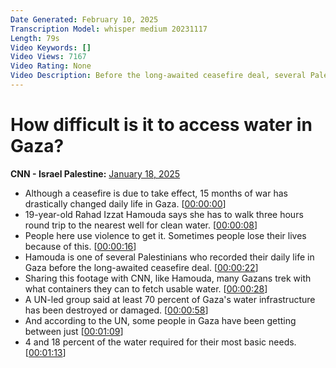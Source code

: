 ```yaml
---
Date Generated: February 10, 2025
Transcription Model: whisper medium 20231117
Length: 79s
Video Keywords: []
Video Views: 7167
Video Rating: None
Video Description: Before the long-awaited ceasefire deal, several Palestinians recorded their daily life in Gaza, sharing this footage with CNN. Their video diaries show the struggle to find shelter, food, water, and electricity. The Palestinian Water Authority says an estimated 80% of Gaza’s water infrastructure has been destroyed or damaged. In this video, we see how some Palestinians access water for their most basic needs. To learn more, head to full the interactive story at www.cnn.com/threegazans. #CNN #News
---
```


# How difficult is it to access water in Gaza?
**CNN - Israel Palestine:** [January 18, 2025](https://www.youtube.com/watch?v=XAgBI_1OpbU)
*  Although a ceasefire is due to take effect, 15 months of war has drastically changed daily life in Gaza. [[00:00:00](https://www.youtube.com/watch?v=XAgBI_1OpbU&t=0.0s)]
*  19-year-old Rahad Izzat Hamouda says she has to walk three hours round trip to the nearest well for clean water. [[00:00:08](https://www.youtube.com/watch?v=XAgBI_1OpbU&t=8.48s)]
*  People here use violence to get it. Sometimes people lose their lives because of this. [[00:00:16](https://www.youtube.com/watch?v=XAgBI_1OpbU&t=16.16s)]
*  Hamouda is one of several Palestinians who recorded their daily life in Gaza before the long-awaited ceasefire deal. [[00:00:22](https://www.youtube.com/watch?v=XAgBI_1OpbU&t=22.16s)]
*  Sharing this footage with CNN, like Hamouda, many Gazans trek with what containers they can to fetch usable water. [[00:00:28](https://www.youtube.com/watch?v=XAgBI_1OpbU&t=28.96s)]
*  A UN-led group said at least 70 percent of Gaza's water infrastructure has been destroyed or damaged. [[00:00:58](https://www.youtube.com/watch?v=XAgBI_1OpbU&t=58.96s)]
*  And according to the UN, some people in Gaza have been getting between just [[00:01:09](https://www.youtube.com/watch?v=XAgBI_1OpbU&t=69.2s)]
*  4 and 18 percent of the water required for their most basic needs. [[00:01:13](https://www.youtube.com/watch?v=XAgBI_1OpbU&t=73.28s)]
